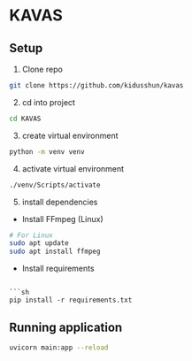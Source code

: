 # **KAVAS**

## Setup

1. Clone repo

```sh
git clone https://github.com/kidusshun/kavas
```

2. cd into project

```sh
cd KAVAS
```

3. create virtual environment

```sh
python -m venv venv
```

4. activate virtual environment

```sh
./venv/Scripts/activate
```

5. install dependencies

- Install FFmpeg (Linux)

```sh
# For Linux
sudo apt update
sudo apt install ffmpeg
```

- Install requirements

````

```sh
pip install -r requirements.txt
````

## Running application

```sh
uvicorn main:app --reload
```
